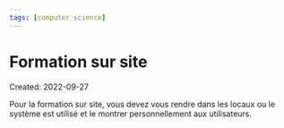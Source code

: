 ```yaml
---
tags: [computer_science] 
---
```

# Formation sur site
Created: 2022-09-27

Pour la formation sur site, vous devez vous rendre dans les locaux ou le système est utilisé et le montrer personnellement aux utilisateurs.